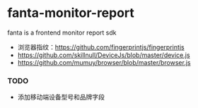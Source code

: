 # fanta-monitor-report
fanta is a frontend monitor report sdk

* 浏览器指纹：https://github.com/fingerprintjs/fingerprintjs
* https://github.com/skillnull/DeviceJs/blob/master/device.js
* https://github.com/mumuy/browser/blob/master/browser.js


### TODO

* 添加移动端设备型号和品牌字段